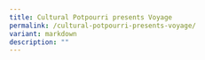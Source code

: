 ```yaml
---
title: Cultural Potpourri presents Voyage
permalink: /cultural-potpourri-presents-voyage/
variant: markdown
description: ""
---
```

